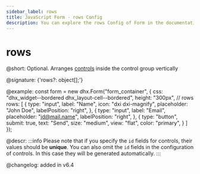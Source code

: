 ```yaml
---
sidebar_label: rows
title: JavaScript Form - rows Config 
description: You can explore the rows Config of Form in the documentation of the DHTMLX JavaScript UI library. Browse developer guides and API reference, try out code examples and live demos, and download a free 30-day evaluation version of DHTMLX Suite.
---
```


# rows

@short: Optional. Arranges [controls](/suite/category/list-of-form-controls/) inside the control group vertically

@signature: {'rows?: object[];'}

@example:
const form = new dhx.Form("form_container", {
    css: "dhx_widget--bordered dhx_layout-cell--bordered",
    height: "300px",
    // rows
    rows: [
        {
            type: "input",
            label: "Name",
            icon: "dxi dxi-magnify",
            placeholder: "John Doe",
            labelPosition: "right",
        },
        {
            type: "input",
            label: "Email",
            placeholder: "jd@mail.name",
            labelPosition: "right",
        },
        {
            type: "button",
            submit: true,
            text: "Send",
            size: "medium",
            view: "flat",
            color: "primary",
        }
    ]
});

@descr:
:::info
Please note that if you specify the `id` fields for controls, their values should be **unique**. You can also omit the `id` fields in the configuration of controls. In this case they will be generated automatically.
:::

@changelog: added in v6.4

[comment]: # (@related: form/how_to_start.md#initialize-form form/configuration.md#grouping-controls-in-form)

[comment]: # (@relatedapi: form/api/form_cols_config.md)
